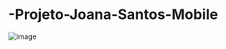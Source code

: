 # -Projeto-Joana-Santos-Mobile
![image](https://github.com/Leonardo-dsp/-Projeto-Joana-Santos-Mobile/assets/148406188/3fb9d56a-dc8e-4f66-acf6-356b793e5045)

